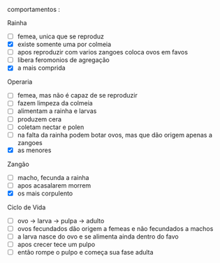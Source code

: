 comportamentos :

Rainha

* [ ]  femea, unica que se reproduz
* [X]  existe somente uma por colmeia
* [ ]  apos reproduzir com varios zangoes coloca ovos em favos
* [ ]  libera feromonios de agregação
* [X]  a mais comprida

Operaria

* [ ]  femea, mas não é capaz de se reproduzir
* [ ]  fazem limpeza da colmeia
* [ ]  alimentam a rainha e larvas
* [ ]  produzem cera
* [ ]  coletam nectar e polen
* [ ]  na falta da rainha podem botar ovos, mas que dão origem apenas a zangoes
* [X]  as menores

Zangão

* [ ]  macho, fecunda a rainha
* [ ]  apos acasalarem morrem
* [X]  os mais corpulento

Ciclo de Vida

* [ ]  ovo -> larva -> pulpa -> adulto
* [ ]  ovos fecundados dão origem a femeas e não fecundados a machos
* [ ]  a larva nasce do ovo e se alimenta ainda dentro do favo
* [ ]  apos crecer tece um pulpo
* [ ]  então rompe o pulpo e começa sua fase adulta
